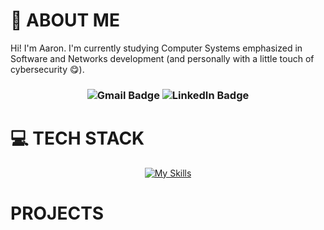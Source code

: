 # :wave: ABOUT ME

Hi! I'm Aaron. I'm currently studying Computer Systems emphasized in Software and Networks development (and personally with a little touch of cybersecurity :yum:).

### <div align="center"> ![Gmail Badge](https://img.shields.io/badge/Gmail-gainsboro?style=for-the-badge&logo=Gmail&link=aaron.nxwball%40gmail.com) ![LinkedIn Badge](https://img.shields.io/badge/LinkedIn-gainsboro?style=for-the-badge&logo=LinkedIn&logoColor=blue&link=https%3A%2F%2Fwww.linkedin.com%2Fin%2Faaron-newball%2F) </div>

# :computer: TECH STACK

<div align="center"> 

[![My Skills](https://skillicons.dev/icons?i=html,css,sass,js,angular,py,django,mysql,sqlite)](https://skillicons.dev) 

</div>

# PROJECTS
